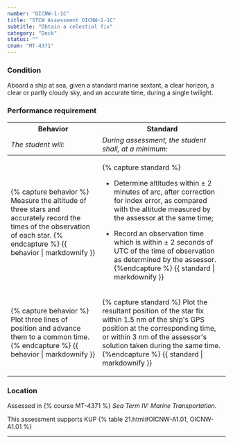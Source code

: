 ```yaml
---
number: "OICNW-1-1C"
title: "STCW Assessment OICNW-1-1C"
subtitle: "Obtain a celestial fix"
category: "Deck"
status: ""
cnum: "MT-4371"
---
```

### Condition

Aboard a ship at sea, given a standard marine sextant, a clear horizon, a clear or partly cloudy sky, and an accurate time, during a single twilight.

### Performance requirement 

<table width='100%' class='Guidelines'>
 <thead>
 <tr>
     <th class='thirty'>Behavior</th>
     <th class='seventy'>Standard</th>
 </tr>
 <tr>
     <td><em>The student will:</em></td>
     <td><em>During assessment, the student shall, at a minimum:</em></td>
 </tr>
 </thead>
 <tbody>
 

<tr><td>

{% capture behavior %}
Measure the altitude of three stars and accurately record the times of the observation of each star.
{% endcapture %}
{{ behavior | markdownify }}

</td><td>

{% capture standard %}
* Determine altitudes within ± 2 minutes of arc, after correction for index error, as compared with the altitude measured by the assessor at the same time; 

* Record an observation time which is within ± 2 seconds of UTC of the time of observation as determined by the assessor.
{%endcapture %}
{{ standard | markdownify }}

</td></tr>



<tr><td>

{% capture behavior %}
Plot three lines of position and advance them to a common time.
{% endcapture %}
{{ behavior | markdownify }}

</td><td>

{% capture standard %}
Plot the resultant position of the star fix within 1.5 nm of the ship's GPS position at the corresponding time, or within 3 nm of the assessor's solution taken during the same time. 
{%endcapture %}
{{ standard | markdownify }}

</td></tr>



 </tbody>
 </table>

### Location

Assessed in  {% course  MT-4371 %}  *Sea Term IV: Marine Transportation*.

This assessment supports KUP {% table 21.html#OICNW-A1.01, OICNW-A1.01 %}

***

